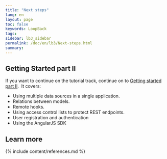 ```yaml
---
title: "Next steps"
lang: en
layout: page
toc: false
keywords: LoopBack
tags:
sidebar: lb3_sidebar
permalink: /doc/en/lb3/Next-steps.html
summary:
---
```


## Getting Started part II

If you want to continue on the tutorial track, continue on to [Getting started part II](Getting-started-part-II.html).  It covers:

*   Using multiple data sources in a single application.
*   Relations between models.
*   Remote hooks.
*   Using access control lists to protect REST endpoints.
*   User registration and authentication
*   Using the AngularJS SDK

## Learn more

{% include content/references.md %}
